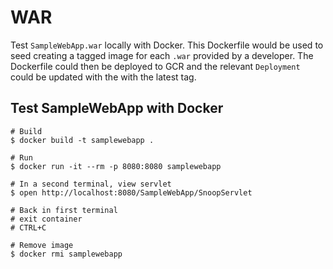 # WAR

Test `SampleWebApp.war` locally with Docker. This Dockerfile would be used to seed creating a tagged image for each `.war` provided by a developer. The Dockerfile could then be deployed to GCR and the relevant `Deployment` could be updated with the with the latest tag.

## Test SampleWebApp with Docker

```
# Build
$ docker build -t samplewebapp .

# Run
$ docker run -it --rm -p 8080:8080 samplewebapp

# In a second terminal, view servlet
$ open http://localhost:8080/SampleWebApp/SnoopServlet

# Back in first terminal
# exit container
# CTRL+C

# Remove image
$ docker rmi samplewebapp
```